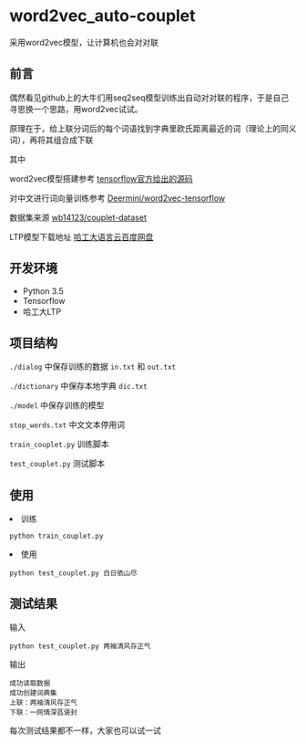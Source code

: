 # word2vec_auto-couplet
采用word2vec模型，让计算机也会对对联

## 前言

偶然看见github上的大牛们用seq2seq模型训练出自动对对联的程序，于是自己寻思换一个思路，用word2vec试试。

原理在于，给上联分词后的每个词语找到字典里欧氏距离最近的词（理论上的同义词），再将其组合成下联

其中

word2vec模型搭建参考 [tensorflow官方给出的源码](https://github.com/tensorflow/tensorflow/blob/r0.12/tensorflow/examples/tutorials/word2vec/word2vec_basic.py)

对中文进行词向量训练参考 [Deermini/word2vec-tensorflow](https://github.com/Deermini/word2vec-tensorflow)

数据集来源 [wb14123/couplet-dataset](https://github.com/wb14123/couplet-dataset)

LTP模型下载地址 [哈工大语言云百度网盘](https://pan.baidu.com/share/link?shareid=1988562907&uk=2738088569#list/path=%2F)

## 开发环境
 - Python 3.5
 - Tensorflow
 - 哈工大LTP

## 项目结构
`./dialog` 中保存训练的数据 `in.txt` 和 `out.txt` 

`./dictionary` 中保存本地字典 `dic.txt`

`./model` 中保存训练的模型

`stop_words.txt` 中文文本停用词

`train_couplet.py` 训练脚本

`test_couplet.py` 测试脚本


## 使用
<li>训练

`
python train_couplet.py
`

<li>使用

`
python test_couplet.py 白日依山尽
`

## 测试结果
输入

`
python test_couplet.py 两袖清风存正气
`

输出

```
成功读取数据
成功创建词典集
上联：两袖清风存正气
下联：一网情深萏褒封
```

每次测试结果都不一样，大家也可以试一试